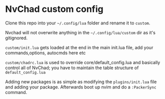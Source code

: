 # NvChad custom config

Clone this repo into your `~/.config/lua` folder and rename it to `custom`.

Nvchad will not overwrite anything in the `~/.config/lua/custom` dir as it's gitignored.

`custom/init.lua` gets loaded at the end in the main init.lua file, add your commands,options, autocmds here etc

`custom/chadrc.lua` is used to override core/default_config.lua and basically control all of NvChad; you have to maintain the table structure of `default_config.lua`

Adding new packages is as simple as modifying the `plugins/init.lua` file and adding your package. Afterwards boot up nvim and do a `:PackerSync` command.
